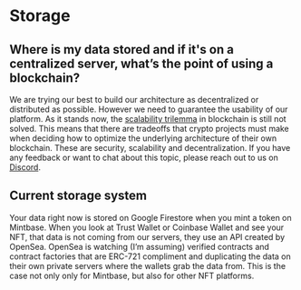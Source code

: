 # Storage

## **Where is my data stored and if it's on a centralized server, what’s the point of using a blockchain?**

  
We are trying our best to build our architecture as decentralized or distributed as possible. However we need to guarantee the usability of our platform. As it stands now, the [scalability trilemma](https://medium.com/@aakash_13214/the-scalability-trilemma-in-blockchain-75fb57f646df) in blockchain is still not solved. This means that there are  tradeoffs that crypto projects must make when deciding how to optimize the underlying architecture of their own blockchain.  These are security, scalability and decentralization. If you have any feedback or want to chat about this topic, please reach out to us on [Discord](https://discordapp.com/invite/89cSHH7). 

## Current storage system

Your data right now is stored on Google Firestore when you mint a token on Mintbase. When you look at Trust Wallet or Coinbase Wallet and see your NFT, that data is not coming from our servers, they use an API created by OpenSea. OpenSea is watching \(I’m assuming\) verified contracts and contract factories that are ERC-721 compliment and duplicating the data on their own private servers where the wallets grab the data from. This is the case not only only for Mintbase, but also for other NFT platforms. 

